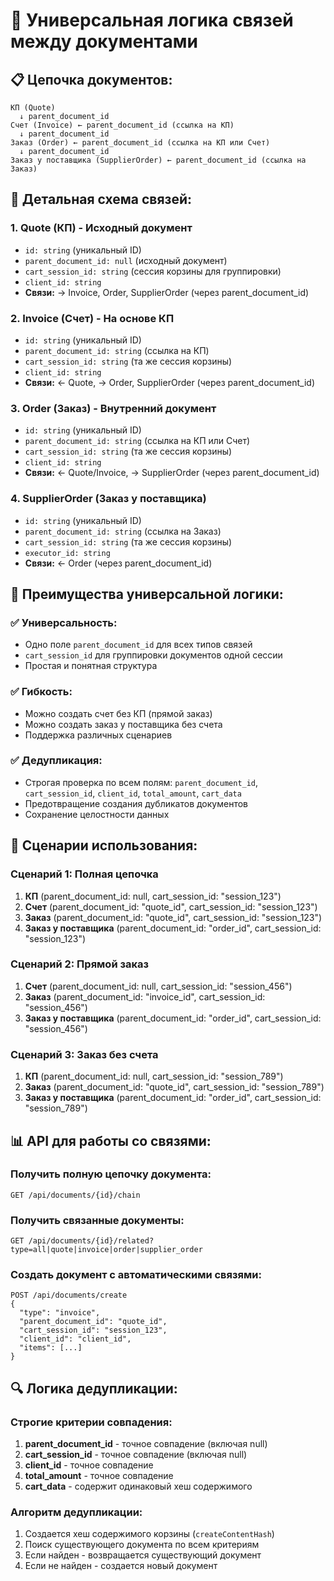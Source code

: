 # 🔄 Универсальная логика связей между документами

## 📋 Цепочка документов:

```
КП (Quote) 
  ↓ parent_document_id
Счет (Invoice) ← parent_document_id (ссылка на КП)
  ↓ parent_document_id  
Заказ (Order) ← parent_document_id (ссылка на КП или Счет)
  ↓ parent_document_id
Заказ у поставщика (SupplierOrder) ← parent_document_id (ссылка на Заказ)
```

## 🎯 Детальная схема связей:

### 1. Quote (КП) - Исходный документ
- `id: string` (уникальный ID)
- `parent_document_id: null` (исходный документ)
- `cart_session_id: string` (сессия корзины для группировки)
- `client_id: string`
- **Связи:** → Invoice, Order, SupplierOrder (через parent_document_id)

### 2. Invoice (Счет) - На основе КП
- `id: string` (уникальный ID)
- `parent_document_id: string` (ссылка на КП)
- `cart_session_id: string` (та же сессия корзины)
- `client_id: string`
- **Связи:** ← Quote, → Order, SupplierOrder (через parent_document_id)

### 3. Order (Заказ) - Внутренний документ
- `id: string` (уникальный ID)
- `parent_document_id: string` (ссылка на КП или Счет)
- `cart_session_id: string` (та же сессия корзины)
- `client_id: string`
- **Связи:** ← Quote/Invoice, → SupplierOrder (через parent_document_id)

### 4. SupplierOrder (Заказ у поставщика)
- `id: string` (уникальный ID)
- `parent_document_id: string` (ссылка на Заказ)
- `cart_session_id: string` (та же сессия корзины)
- `executor_id: string`
- **Связи:** ← Order (через parent_document_id)

## 🔗 Преимущества универсальной логики:

### ✅ Универсальность:
- Одно поле `parent_document_id` для всех типов связей
- `cart_session_id` для группировки документов одной сессии
- Простая и понятная структура

### ✅ Гибкость:
- Можно создать счет без КП (прямой заказ)
- Можно создать заказ у поставщика без счета
- Поддержка различных сценариев

### ✅ Дедупликация:
- Строгая проверка по всем полям: `parent_document_id`, `cart_session_id`, `client_id`, `total_amount`, `cart_data`
- Предотвращение создания дубликатов документов
- Сохранение целостности данных

## 🚀 Сценарии использования:

### Сценарий 1: Полная цепочка
1. **КП** (parent_document_id: null, cart_session_id: "session_123")
2. **Счет** (parent_document_id: "quote_id", cart_session_id: "session_123")
3. **Заказ** (parent_document_id: "quote_id", cart_session_id: "session_123")
4. **Заказ у поставщика** (parent_document_id: "order_id", cart_session_id: "session_123")

### Сценарий 2: Прямой заказ
1. **Счет** (parent_document_id: null, cart_session_id: "session_456")
2. **Заказ** (parent_document_id: "invoice_id", cart_session_id: "session_456")
3. **Заказ у поставщика** (parent_document_id: "order_id", cart_session_id: "session_456")

### Сценарий 3: Заказ без счета
1. **КП** (parent_document_id: null, cart_session_id: "session_789")
2. **Заказ** (parent_document_id: "quote_id", cart_session_id: "session_789")
3. **Заказ у поставщика** (parent_document_id: "order_id", cart_session_id: "session_789")

## 📊 API для работы со связями:

### Получить полную цепочку документа:
```
GET /api/documents/{id}/chain
```

### Получить связанные документы:
```
GET /api/documents/{id}/related?type=all|quote|invoice|order|supplier_order
```

### Создать документ с автоматическими связями:
```
POST /api/documents/create
{
  "type": "invoice",
  "parent_document_id": "quote_id",
  "cart_session_id": "session_123",
  "client_id": "client_id",
  "items": [...]
}
```

## 🔍 Логика дедупликации:

### Строгие критерии совпадения:
1. **parent_document_id** - точное совпадение (включая null)
2. **cart_session_id** - точное совпадение (включая null)
3. **client_id** - точное совпадение
4. **total_amount** - точное совпадение
5. **cart_data** - содержит одинаковый хеш содержимого

### Алгоритм дедупликации:
1. Создается хеш содержимого корзины (`createContentHash`)
2. Поиск существующего документа по всем критериям
3. Если найден - возвращается существующий документ
4. Если не найден - создается новый документ
